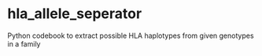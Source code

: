 # hla_allele_seperator
Python codebook to extract possible HLA haplotypes from given genotypes in a family
